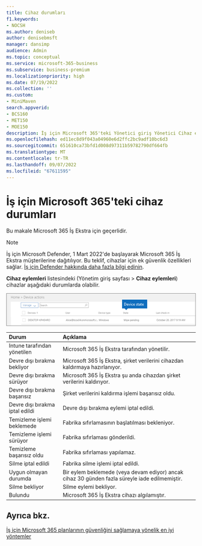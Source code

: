 ```yaml
---
title: Cihaz durumları
f1.keywords:
- NOCSH
ms.author: deniseb
author: denisebmsft
manager: dansimp
audience: Admin
ms.topic: conceptual
ms.service: microsoft-365-business
ms.subservice: business-premium
ms.localizationpriority: high
ms.date: 07/19/2022
ms.collection: ''
ms.custom:
- MiniMaven
search.appverid:
- BCS160
- MET150
- MOE150
description: İş için Microsoft 365'teki Yönetici giriş Yönetici Cihaz eylemleri listesinde yer alan çeşitli cihaz durumları hakkında bilgi edinin.
ms.openlocfilehash: ed11ec8d9f043a04960e6d2ffc2bc9adf10bc6d3
ms.sourcegitcommit: 651610ca73bfd1d008d97311b59782790df664fb
ms.translationtype: MT
ms.contentlocale: tr-TR
ms.lasthandoff: 09/07/2022
ms.locfileid: "67611595"
---
```

# <a name="device-states-in-microsoft-365-for-business"></a>İş için Microsoft 365'teki cihaz durumları

Bu makale Microsoft 365 İş Ekstra için geçerlidir.

> [!NOTE]
> İş için Microsoft Defender, 1 Mart 2022'de başlayarak Microsoft 365 İş Ekstra müşterilerine dağıtılıyor. Bu teklif, cihazlar için ek güvenlik özellikleri sağlar. [İş için Defender hakkında daha fazla bilgi edinin](../security/defender-business/mdb-overview.md).

**Cihaz eylemleri** listesindeki (Yönetim giriş sayfası \> **Cihaz eylemleri**) cihazlar aşağıdaki durumlarda olabilir.
  
![In the Device actions list, you can see the Devices states.](./../media/a621c47e-45d9-4e1a-beb9-c03254d40c1d.png)
  
|**Durum**|**Açıklama**|
|:-----|:-----|
|Intune tarafından yönetilen  |Microsoft 365 İş Ekstra tarafından yönetilir.  |
|Devre dışı bırakma bekliyor  |Microsoft 365 İş Ekstra, şirket verilerini cihazdan kaldırmaya hazırlanıyor.  |
|Devre dışı bırakma sürüyor  |Microsoft 365 İş Ekstra şu anda cihazdan şirket verilerini kaldırıyor.  |
|Devre dışı bırakma başarısız  | Şirket verilerini kaldırma işlemi başarısız oldu.  |
|Devre dışı bırakma iptal edildi  |Devre dışı bırakma eylemi iptal edildi.  |
|Temizleme işlemi beklemede  |Fabrika sıfırlamasının başlatılması bekleniyor.  |
|Temizleme işlemi sürüyor  |Fabrika sıfırlaması gönderildi.  |
|Temizleme başarısız oldu  |Fabrika sıfırlaması yapılamaz.  |
|Silme iptal edildi  |Fabrika silme işlemi iptal edildi.  |
|Uygun olmayan durumda  |Bir eylem beklemede (veya devam ediyor) ancak cihaz 30 günden fazla süreyle iade edilmemiştir.  |
|Silme bekliyor  |Silme eylemi bekliyor.  |
|Bulundu  |Microsoft 365 İş Ekstra cihazı algılamıştır.  |
   

## <a name="see-also"></a>Ayrıca bkz.

[İş için Microsoft 365 planlarının güvenliğini sağlamaya yönelik en iyi yöntemler](../admin/security-and-compliance/secure-your-business-data.md)
